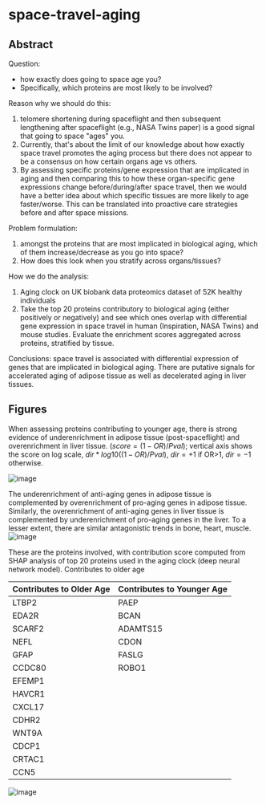 # space-travel-aging

## Abstract

Question: 
* how exactly does going to space age you? 
* Specifically, which proteins are most likely to be involved? 

Reason why we should do this:
1. telomere shortening during spaceflight and then subsequent lengthening after spaceflight (e.g., NASA Twins paper) is a good signal that going to space "ages" you. 
2. Currently, that's about the limit of our knowledge about how exactly space travel promotes the aging process but there does not appear to be a consensus on how certain organs age vs others. 
3. By assessing specific proteins/gene expression that are implicated in aging and then comparing this to how these organ-specific gene expressions change before/during/after space travel, then we would have a better idea about which specific tissues are more likely to age faster/worse. This can be translated into proactive care strategies before and after space missions.

Problem formulation:
1. amongst the proteins that are most implicated in biological aging, which of them increase/decrease as you go into space?
2. How does this look when you stratify across organs/tissues?

How we do the analysis:
1. Aging clock on UK biobank data proteomics dataset of 52K healthy individuals
2. Take the top 20 proteins contributory to biological aging (either positively or negatively) and see which ones overlap with differential gene expression in space travel in human (Inspiration, NASA Twins) and mouse studies. Evaluate the enrichment scores aggregated across proteins, stratified by tissue.

Conclusions: space travel is associated with differential expression of genes that are implicated in biological aging. There are putative signals for accelerated aging of adipose tissue as well as decelerated aging in liver tissues. 

## Figures

When assessing proteins contributing to younger age, there is strong evidence of underenrichment in adipose tissue (post-spaceflight) and overenrichment in liver tissue. ($score = (1-OR) / Pval$); vertical axis shows the score on log scale, $dir * log10((1-OR) / Pval)$, $dir=+1$ if OR>1, $dir=-1$ otherwise.

![image](https://github.com/perceptronmd/space-travel-aging/assets/72681336/d1222b7f-aac4-4ebf-abd9-9bc9c405f11f)

The underenrichment of anti-aging genes in adipose tissue is complemented by overenrichment of pro-aging genes in adipose tissue. Similarly, the overenrichment of anti-aging genes in liver tissue is complemented by underenrichment of pro-aging genes in the liver. To a lesser extent, there are similar antagonistic trends in bone, heart, muscle.
![image](https://github.com/perceptronmd/space-travel-aging/assets/72681336/1c245d7f-8158-48aa-aa26-1a76c486cce9)



These are the proteins involved, with contribution score computed from SHAP analysis of top 20 proteins used in the aging clock (deep neural network model).
Contributes to older age

| Contributes to Older Age | Contributes to Younger Age |
|---------------------------|----------------------------|
| LTBP2                     | PAEP                       |
| EDA2R                     | BCAN                       |
| SCARF2                    | ADAMTS15                   |
| NEFL                      | CDON                       |
| GFAP                      | FASLG                      |
| CCDC80                    | ROBO1                      |
| EFEMP1                    |                            |
| HAVCR1                    |                            |
| CXCL17                    |                            |
| CDHR2                     |                            |
| WNT9A                     |                            |
| CDCP1                     |                            |
| CRTAC1                    |                            |
| CCN5                      |                            |


![image](https://github.com/perceptronmd/space-travel-aging/assets/72681336/5cf872b0-b03e-4612-b4a5-9fe96cf41f83)


